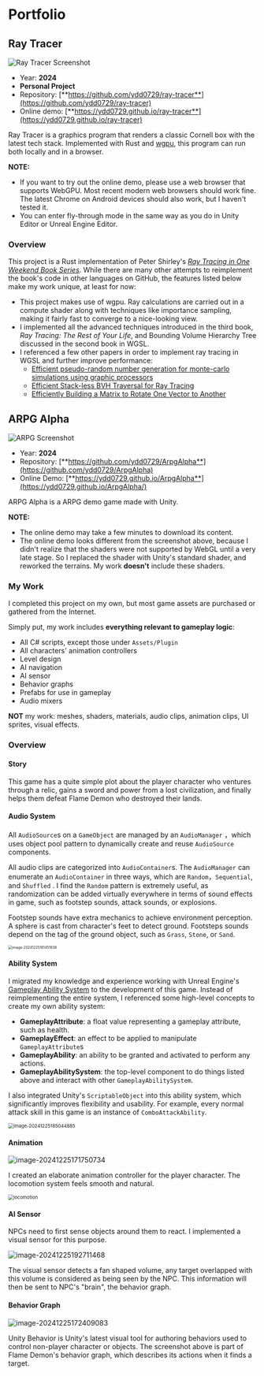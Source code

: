 # Portfolio

## Ray Tracer

![Ray Tracer Screenshot](./assets/RayTracerScreenshot.png)

- Year: **2024**
- **Personal Project**
- Repository: [**https://github.com/ydd0729/ray-tracer**](https://github.com/ydd0729/ray-tracer)
- Online demo: [**https://ydd0729.github.io/ray-tracer**](https://ydd0729.github.io/ray-tracer)

Ray Tracer is a graphics program that renders a classic Cornell box with the latest tech stack. Implemented with Rust and [wgpu](https://github.com/gfx-rs/wgpu), this program can run both locally and in a browser.

**NOTE:** 

- If you want to try out the online demo, please use a web browser that supports WebGPU. Most recent modern web browsers should work fine. The latest Chrome on Android devices should also work, but I haven't tested it. 
- You can enter fly-through mode in the same way as you do in Unity Editor or Unreal Engine Editor.

### Overview

This project is a Rust implementation of Peter Shirley's [*Ray Tracing in One Weekend Book Series*](https://github.com/RayTracing/raytracing.github.io?tab=readme-ov-file#ray-tracing-in-one-weekend-book-series). While there are many other attempts to reimplement the book's code in other languages on GitHub, the features listed below make my work unique, at least for now:

- This project makes use of wgpu. Ray calculations are carried out in a compute shader along with  techniques like importance sampling, making it fairly fast to converge to a nice-looking view.
- I implemented all the advanced techniques introduced in the third book, *Ray Tracing: The Rest of Your Life*, and Bounding Volume Hierarchy Tree discussed in the second book in WGSL.
- I referenced a few other papers in order to implement ray tracing in WGSL and further improve performance:
  - [Efficient pseudo-random number generation for monte-carlo simulations using graphic processors](https://iopscience.iop.org/article/10.1088/1742-6596/368/1/012024/pdf)
  - [Efficient Stack-less BVH Traversal for Ray Tracing](https://www.sci.utah.edu/~wald/Publications/2011/StackFree/sccg2011.pdf)
  - [Efficiently Building a Matrix to Rotate One Vector to Another](https://cs.brown.edu/people/jhughes/papers/Moller-EBA-1999/paper.pdf)



## ARPG Alpha

![ARPG Screenshot](./assets/ARPGScreenshot.png)

- Year: **2024**
- Repository: [**https://github.com/ydd0729/ArpgAlpha**](https://github.com/ydd0729/ArpgAlpha)
- Online Demo: [**https://ydd0729.github.io/ArpgAlpha**](https://ydd0729.github.io/ArpgAlpha/)

ARPG Alpha is a ARPG demo game made with Unity.

**NOTE:** 

- The online demo may take a few minutes to download its content.
- The online demo looks different from the screenshot above, because I didn't realize that the shaders were not supported by WebGL until a very late stage. So I replaced the shader with Unity's standard shader, and reworked the terrains. My work **doesn't** include these shaders.

### My Work

I completed this project on my own, but most game assets are purchased or gathered from the Internet.

Simply put, my work includes **everything relevant to gameplay logic**:

- All C# scripts, except those under `Assets/Plugin`
- All characters' animation controllers
- Level design
- AI navigation
- AI sensor
- Behavior graphs
- Prefabs for use in gameplay
- Audio mixers

**NOT** my work: meshes, shaders, materials, audio clips, animation clips, UI sprites, visual effects.

### Overview

#### Story

This game has a quite simple plot about the player character who ventures through a relic, gains a sword and power from a lost civilization, and finally helps them defeat Flame Demon who destroyed their lands.

#### Audio System

All `AudioSource`s on a `GameObject` are managed by an  `AudioManager` ，which uses object pool pattern to dynamically create and reuse `AudioSource` components.

All audio clips are categorized into `AudioContainer`s. The `AudioManager` can enumerate an `AudioContainer` in three ways, which are `Random`，`Sequential`,  and `Shuffled` . I find the `Random` pattern is extremely useful,  as randomization can be added virtually everywhere in terms of sound effects in game,  such as footstep sounds, attack sounds, or explosions.

Footstep sounds have extra mechanics to achieve environment perception. A sphere is cast from character's feet to detect ground. Footsteps sounds depend on the tag of the ground object, such as `Grass`, `Stone`, or `Sand`. 

<img src="./assets/image-20241225181451838.png" alt="image-20241225181451838" style="zoom:50%;" />

#### Ability System

I migrated my knowledge and experience working with Unreal Engine's [Gameplay Ability System](https://dev.epicgames.com/documentation/en-us/unreal-engine/gameplay-ability-system-for-unreal-engine) to the development of this game. Instead of reimplementing the entire system, I referenced some high-level concepts to create my own ability system:

- **GameplayAttribute**: a float value representing a gameplay attribute, such as health.
- **GameplayEffect**: an effect to be applied to manipulate `GameplayAttribute`s
- **GameplayAbility**: an ability to be granted and activated to perform any actions. 
- **GameplayAbilitySystem**: the top-level component to do things listed above and interact with other `GameplayAbilitySystem`.

I also integrated Unity's `ScriptableObject`  into this ability system, which significantly improves flexibility and usability. For example, every normal attack skill in this game is an instance of  `ComboAttackAbility`.

<img src="./assets/image-20241225185044885.png" alt="image-20241225185044885" style="zoom:67%;" />

#### Animation

![image-20241225171750734](./assets/image-20241225171750734.png)

I created an elaborate animation controller for the player character. The locomotion system feels smooth and natural.

<img src="./assets/locomotion.gif" alt="locomotion" style="zoom:67%;" />

#### AI Sensor

NPCs need to first sense objects around them to react. I implemented a visual sensor for this purpose.

![image-20241225192711468](./assets/image-20241225192711468.png)

The visual sensor detects a fan shaped volume, any target overlapped with this volume is considered as being seen by the NPC. This information will then be sent to NPC's "brain", the behavior graph.

#### Behavior Graph

![image-20241225172409083](./assets/image-20241225172409083.png)

Unity Behavior is Unity's latest visual tool for authoring behaviors used to control non-player character or objects. The screenshot above is part of Flame Demon's behavior graph, which describes its actions when it finds a target.